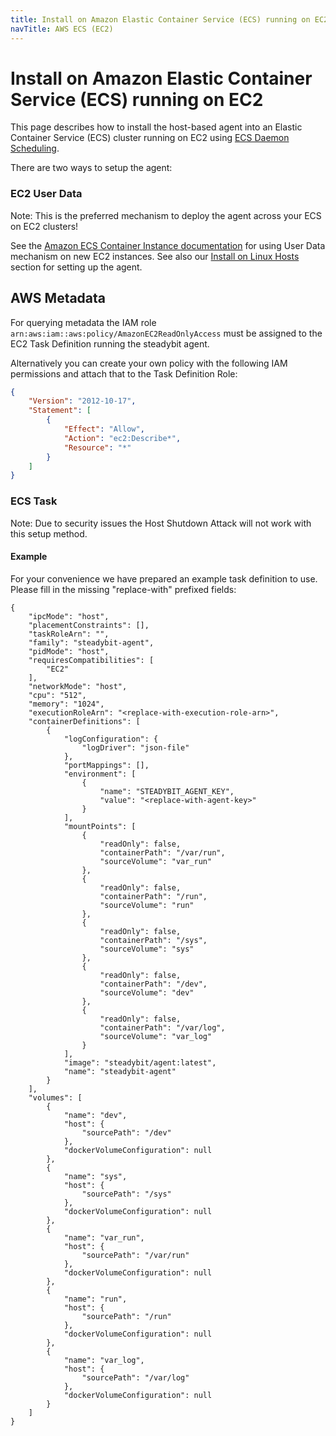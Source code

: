 ```yaml
---
title: Install on Amazon Elastic Container Service (ECS) running on EC2
navTitle: AWS ECS (EC2)
---
```


# Install on Amazon Elastic Container Service (ECS) running on EC2

This page describes how to install the host-based agent into an Elastic Container Service (ECS) cluster running on EC2 using [ECS Daemon Scheduling](https://docs.aws.amazon.com/AmazonECS/latest/developerguide/ecs\_services.html#service\_scheduler).

There are two ways to setup the agent:

### EC2 User Data

Note: This is the preferred mechanism to deploy the agent across your ECS on EC2 clusters!

See the [Amazon ECS Container Instance documentation](https://docs.aws.amazon.com/AmazonECS/latest/developerguide/launch\_container\_instance.html) for using User Data mechanism on new EC2 instances. See also our [Install on Linux Hosts](host.md) section for setting up the agent.

## AWS Metadata

For querying metadata the IAM role `arn:aws:iam::aws:policy/AmazonEC2ReadOnlyAccess` must be assigned to the EC2 Task Definition running the steadybit agent.

Alternatively you can create your own policy with the following IAM permissions and attach that to the Task Definition Role:

```json
{
    "Version": "2012-10-17",
    "Statement": [
        {
            "Effect": "Allow",
            "Action": "ec2:Describe*",
            "Resource": "*"
        }
    ]
}
```

### ECS Task

Note: Due to security issues the Host Shutdown Attack will not work with this setup method.

#### Example

For your convenience we have prepared an example task definition to use. Please fill in the missing "replace-with" prefixed fields:

```shell
{
    "ipcMode": "host",
    "placementConstraints": [],
    "taskRoleArn": "",
    "family": "steadybit-agent",
    "pidMode": "host",
    "requiresCompatibilities": [
        "EC2"
    ],
    "networkMode": "host",
    "cpu": "512",
    "memory": "1024",
    "executionRoleArn": "<replace-with-execution-role-arn>",
    "containerDefinitions": [
        {
            "logConfiguration": {
                "logDriver": "json-file"
            },
            "portMappings": [],
            "environment": [
                {
                    "name": "STEADYBIT_AGENT_KEY",
                    "value": "<replace-with-agent-key>"
                }
            ],
            "mountPoints": [
                {
                    "readOnly": false,
                    "containerPath": "/var/run",
                    "sourceVolume": "var_run"
                },
                {
                    "readOnly": false,
                    "containerPath": "/run",
                    "sourceVolume": "run"
                },
                {
                    "readOnly": false,
                    "containerPath": "/sys",
                    "sourceVolume": "sys"
                },
                {
                    "readOnly": false,
                    "containerPath": "/dev",
                    "sourceVolume": "dev"
                },
                {
                    "readOnly": false,
                    "containerPath": "/var/log",
                    "sourceVolume": "var_log"
                }
            ],
            "image": "steadybit/agent:latest",
            "name": "steadybit-agent"
        }
    ],
    "volumes": [
        {
            "name": "dev",
            "host": {
                "sourcePath": "/dev"
            },
            "dockerVolumeConfiguration": null
        },
        {
            "name": "sys",
            "host": {
                "sourcePath": "/sys"
            },
            "dockerVolumeConfiguration": null
        },
        {
            "name": "var_run",
            "host": {
                "sourcePath": "/var/run"
            },
            "dockerVolumeConfiguration": null
        },
        {
            "name": "run",
            "host": {
                "sourcePath": "/run"
            },
            "dockerVolumeConfiguration": null
        },
        {
            "name": "var_log",
            "host": {
                "sourcePath": "/var/log"
            },
            "dockerVolumeConfiguration": null
        }
    ]
}
```

